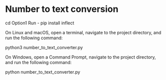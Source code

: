 # Number to text conversion

cd Option1
Run - pip install inflect



On Linux and macOS, open a terminal, navigate to the project directory, and run the following command:

python3 number_to_text_converter.py

On Windows, open a Command Prompt, navigate to the project directory, and run the following command:

python number_to_text_converter.py
